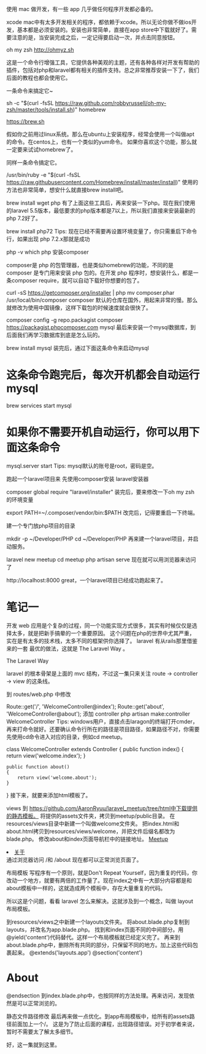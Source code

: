 使用 mac 做开发，有一些 app 几乎做任何程序开发都必备的。

xcode
mac中有太多开发相关的程序，都依赖于xcode。所以无论你做不做ios开发，基本都是必须安装的。安装也非常简单，直接在app store中下载就好了。需要注意的是，当安装完成之后，一定记得要启动一次，并点击同意按钮。

oh my zsh
http://ohmyz.sh



这是一个命令行增强工具，它提供各种美观的主题，还有各种各样对开发有帮助的插件，包括对php和laravel都有相关的插件支持。总之非常推荐安装一下了，我们后面的教程也都会使用它。

一条命令来搞定它~

sh -c "$(curl -fsSL https://raw.github.com/robbyrussell/oh-my-zsh/master/tools/install.sh)"
homebrew


https://brew.sh

假如你之前用过linux系统。那么在ubuntu上安装程序，经常会使用一个叫做apt的命令。在centos上，也有一个类似的yum命令。
如果你喜欢这个功能，那么就一定要来试试homebrew了。

同样一条命令搞定它。

/usr/bin/ruby -e "$(curl -fsSL https://raw.githubusercontent.com/Homebrew/install/master/install)"
使用的方法也非常简单，想安什么就直接brew install吧。

brew install wget
php
有了上面这些工具后，再来安装一下php。现在我们使用的laravel 5.5版本，最低要求的php版本都是7以上，所以我们直接来安装最新的php 7.2好了。

brew install php72
Tips: 现在已经不需要再设置环境变量了，你只需重启下命令行，如果出现 php 7.2.x那就是成功

php -v
which php
安装composer


composer是 php 的包管理器，也是类似homebrew的功能，不同的是 composer 是专门用来安装 php 包的。在开发 php 程序时，想安装什么，都是一条composer require，就可以自动下载好你想要的包了。

curl -sS https://getcomposer.org/installer | php
mv composer.phar /usr/local/bin/composer
composer 默认的仓库在国外，用起来非常的慢。那么就修改为使用中国镜像，这样下载包的时候速度就会很快了。

composer config -g repo.packagist composer https://packagist.phpcomposer.com
mysql
最后来安装一个mysql数据库，到后面我们再学习数据库到底是怎么玩的。

brew install mysql
装完后，通过下面这条命令来启动mysql

# 这条命令跑完后，每次开机都会自动运行mysql
brew services start mysql

# 如果你不需要开机自动运行，你可以用下面这条命令
mysql.server start
Tips: mysql默认的账号是root，密码是空。

跑起一个laravel项目来
先使用composer安装 laravel安装器

composer global require "laravel/installer"
装完后，要来修改一下oh my zsh的环境变量

export PATH=~/.composer/vendor/bin:$PATH
改完后，记得要重启一下终端。

建一个专门放php项目的目录

mkdir -p  ~/Developer/PHP
cd ~/Developer/PHP
再来建一个laravel项目，并启动服务。

laravel new meetup
cd meetup
php artisan serve
现在就可以用浏览器来访问了

http://localhost:8000
great，一个laravel项目已经成功跑起来了。

# 笔记一
开发 web 应用是个复杂的过程，同一个功能实现方式很多，其实有时候仅仅是选择太多，就是把新手搞晕的一个重要原因。
这个问题在php的世界中尤其严重，实在是有太多的技术栈，太多不同的框架供你选择了。
laravel 有从rails那里借鉴来的一套 最优的做法，这就是 The Laravel Way 。

The Laravel Way


laravel 的根本骨架是上面的 mvc 结构，不过这一集只来关注 route -> controller -> view 的这条线。

到 routes/web.php 中修改

Route::get('/', 'WelcomeController@index');
Route::get('about', 'WelcomeController@about');
添加 controller
php artisan make:controller WelcomeController
Tips: windows用户，直接点击laragon的终端打开cmder，再来打命令就好。还要确认命令行所在的路径是项目路径，如果路径不对，你需要先使用cd命令进入对应的目录，例如cd meetup。

class WelcomeController extends Controller
{
    public function index()
    {
        return view('welcome.index');
    }

    public function about()
    {
        return view('welcome.about');
    }
}
接下来，就要来添加html模板了。

views
到 https://github.com/AaronRyuu/laravel_meetup/tree/html中下载提供的静态模板。
将提供的assets文件夹，拷贝到meetup/public目录。
在resources/views目录中新建一个叫做welcome文件夹。
把index.html和about.html拷贝到resources/views/welcome，并把文件后缀名都改为blade.php。
修改about和index页面导航栏中的链接地址。
<a href="/">Meetup</a>
<li><a href="/about">关于</a></li>
通过浏览器访问 /和 /about 现在都可以正常浏览页面了。

布局模板
写程序有一个原则，就是Don't Repeat Yourself，因为重复的代码，你改动一个地方，就要有两倍的工作量了。现在index之中有一大部分内容都是和about模板中一样的，这就造成两个模板中，存在大量重复的代码。

所以这是个问题，看看 laravel 怎么来解决。这就涉及到一个概念，叫做 layout 布局模板。

到resources/views之中新建一个layouts文件夹。
将about.blade.php复制到layouts，并改名为app.blade.php。
找到和index页面不同的中间部分。用@yield('content')代码替代。这样一个布局模板就已经定义完了。
再来到about.blade.php中，删除所有共同的部分，只保留不同的地方。加上这些代码包裹起来。
@extends('layouts.app')
@section('content')
    <div class="detail">
        <div class="am-g am-container">
            <div class="am-u-lg-12">
                <h1 class="detail-h1">About</h1>
            </div>
        </div>
    </div>
@endsection
到index.blade.php中，也按同样的方法处理。再来访问，发现依然是可以正常浏览的。

静态文件路径修改
最后再来做一点优化。到app布局模板中，给所有的assets路径前面加上一个/。
这是为了防止后面的课程，出现路径错误。对于初学者来说，暂时不需要太了解太多细节。

好，这一集就到这里。